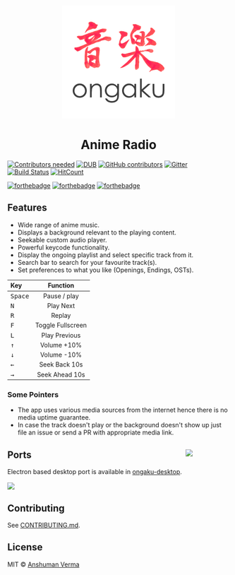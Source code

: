 <p align="center">
	<img src="./ongaku.png" alt="ongaku">
</p>

<h1 align="center">Anime Radio</h1>  

[![Contributors needed](https://img.shields.io/badge/contributors-needed-yellow.svg)](CONTRIBUTING.md)
[![DUB](https://img.shields.io/dub/l/vibe-d.svg)](https://github.com/anshumanv/ongaku/blob/master/LICENSE)
[![GitHub contributors](https://img.shields.io/github/contributors/anshumanv/ongaku.svg)](https://github.com/anshumanv/ongaku/graphs/contributors)
[![Gitter](https://img.shields.io/gitter/room/nwjs/nw.js.svg)](https://gitter.im/anime-ongaku/Lobby)
[![Build Status](https://travis-ci.org/anshumanv/ongaku.svg?branch=master)](https://travis-ci.org/anshumanv/ongaku)
[![HitCount](http://hits.dwyl.com/anshumanv/ongaku.svg)](http://hits.dwyl.com/anshumanv/ongaku)

[![forthebadge](http://forthebadge.com/images/badges/built-with-love.svg)](http://forthebadge.com)
[![forthebadge](http://forthebadge.com/images/badges/uses-js.svg)](http://forthebadge.com)
[![forthebadge](http://forthebadge.com/images/badges/makes-people-smile.svg)](http://forthebadge.com)


## Features
* Wide range of anime music.
* Displays a background relevant to the playing content.
* Seekable custom audio player.
* Powerful keycode functionality.
* Display the ongoing playlist and select specific track from it.
* Search bar to search for your favourite track(s).
* Set preferences to what you like (Openings, Endings, OSTs).

| Key | Function |  
|:--------------|:----------------:|
| <kbd>Space</kbd> | Pause / play |
| <kbd>N</kbd> | Play Next |
| <kbd>R</kbd> | Replay |
| <kbd>F</kbd> | Toggle Fullscreen |
| <kbd>L</kbd> | Play Previous |
| <kbd>↑</kbd> | Volume +10% |
| <kbd>↓</kbd> | Volume -10% |
| <kbd>←</kbd> | Seek Back 10s |
| <kbd>→</kbd> | Seek Ahead 10s |


### Some Pointers
* The app uses various media sources from the internet hence there is no media uptime guarantee.
* In case the track doesn't play or the background doesn't show up just file an issue or send a PR with appropriate media link.


## Ports [<img src="https://rawgit.com/sindresorhus/awesome-electron/master/electron-logo.svg" align="right" width="100">](https://electron.atom.io/)

Electron based desktop port is available in [ongaku-desktop](https://github.com/Anshuman-Verma/ongaku-desktop.git).

[<img src="https://assets.windowsphone.com/f2f77ec7-9ba9-4850-9ebe-77e366d08adc/English_Get_it_Win_10_InvariantCulture_Default.png" align="center" width="100">](https://sourceforge.net/projects/ongaku/)

## Contributing

See [CONTRIBUTING.md](CONTRIBUTING.md).
  

## License

MIT © [Anshuman Verma](https://twitter.com/Anshumaniac12)
